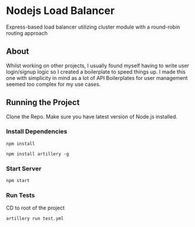 # Nodejs Load Balancer
Express-based load balancer utilizing cluster module with a round-robin routing approach

## About
Whilst working on other projects, I usually found myself having to write user login/signup logic so I created a boilerplate to
speed things up. I made this one with simplicity in mind as a lot of API Boilerplates for user management seemed too complex for my
use cases.

## Running the Project
Clone the Repo.
Make sure you have latest version of Node.js installed.

### Install Dependencies
```
npm install
```
```
npm install artillery -g
```

### Start Server
```
npm start
```

### Run Tests
CD to root of the project
```
artillery run test.yml
```
